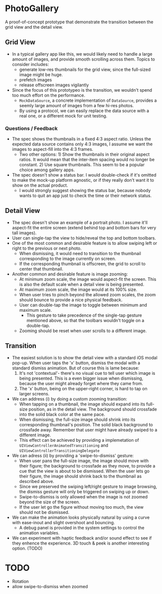 # PhotoGallery
A proof-of-concept prototype that demonstrate the transition between the grid view and the detail view.

## Grid View
- In a typical gallery app like this, we would likely need to handle a large amount of images, and provide smooth scrolling across them. Topics to consider includes:
  - generate low-res thumbnails for the grid view, since the full-sized image might be huge.
  - prefetch images
  - release offscreen images vigilantly
- Since the focus of this prototypeo is the transition, we wouldn't spend too much effort on the performance. 
  - `MockDataSource`, a concrete implementation of `DataSource`, provides a seemly large amount of images from a few hi-res photos.
  - By using a protocol, we can easily replace the data source with a real one, or a different mock for unit testing.
  
### Questions / Feedback
- The spec shows the thumbnails in a fixed 4:3 aspect ratio. Unless the expected data source contains only 4:3 images, I assume we want the images to aspect-fill into the 4:3 frames.
  - Two other options: 1) Show the thumbnails in their original aspect ratios. It would mean that the inter-item spacing would no longer be constant. 2) Use square thumbnails. This seem to be a popular choice among gallery apps.
- The spec doesn't show a status bar. I would double-check if it's omitted to make the mock-up platform agnostic, or if they really don't want it to show on the actual product.
  - I would strongly suggest showing the status bar, because nobody wants to quit an app just to check the time or their network status. 


## Detail View
- The spec doesn't show an example of a portrait photo. I assume it'll aspect-fit the entire screen (extend behind top and bottom bars for very tall images).
- User can single-tap the view to hide/reveal the top and bottom toolbars.
- One of the most common and desirable feature is to allow swiping left or right to the previous or next photo.
  - When dismissing, it would need to transition to the thumbnail corresponding to the image currently on screen.
  - If the corresponding thumbnail is offscreen, the grid to scroll to center that thumbnail.
- Another common and desirable feature is image zooming:
  - At minimum zoom scale, the image would aspect-fit the screen. This is also the default scale when a detail view is being presented.
  - At maximum zoom scale, the image would at its 100% size.
  - When user tries to pinch beyond the allowed zoom scales, the zoom should bounce to provide a nice physical feedback.
  - User can double-tap the image to toggle between minimum and maximum scale.
    - This gesture to take precedence of the single-tap gesture mentioned above, so that the toolbars wouldn't toggle on a double-tap.
  - Zooming should be reset when user scrolls to a different image.


## Transition
- The easiest solution is to show the detail view with a standard iOS modal pop-up. When user taps the 'x' button, dismiss the modal with a standard dismiss animation. But of course this is lame because:
  1. It's not 'contextual'- there's no visual cue to tell user which image is being presented. This is a even bigger issue when dismissing, because the user might already forget where they came from.
  2. The 'x' button, being on the upper-right corner, is hard to tap on larger screens.
- We can address (i) by doing a custom zooming transition:
  - When tapping on a thumbnail, the image should expand into its full-size position, as in the detail view. The background should crossfade into the solid black color at the same pace.
  - When dismissing, the full-size image should shrink into its corresponding thumbnail's position. The solid black background to crossfade away. Remember that user might have already swiped to a different image.
  - This effect can be achieved by providing a implemetation of `UIViewControllerAnimatedTransitioning` and `UIViewControllerTransitioningDelegate`
- We can adress (ii) by providing a 'swipe-to-dismiss' gesture:
  - When user pans the full-size image, the image should move with their figure; the background to crossfade as they move, to provide a cue that the view is about to be dismissed. When the user lets go their figure, the image should shrink back to the thumbnail as described above.
  - Since we preserved the swiping left/right gesture to image browsing, the dismiss gesture will only be triggered on swiping up or down.
  - Swipe-to-dismiss is only allowed when the image is not zoomed beyond the size of the screen.
  - If the user let go the figure without moving too much, the view should not be dismissed.
- We can make the animation looks physically natural by using a curve with ease-inout and slight overshoot and bouncing.
  - A debug panel is provided in the system settings to control the animation variables.
- We can experiment with haptic feedback and/or sound effect to see if they enhence the experience. 3D touch & peek is another interesting option. (TODO)


# TODO
- Rotation
- allow swipe-to-dismiss when zoomed

